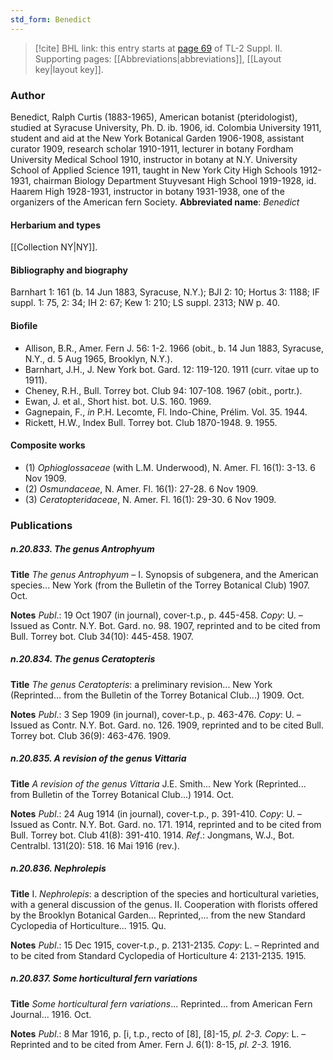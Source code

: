 ```yaml
---
std_form: Benedict
---
```


> [!cite] BHL link: this entry starts at [page 69](https://www.biodiversitylibrary.org/page/33265266) of TL-2 Suppl. II.
> Supporting pages: [[Abbreviations|abbreviations]], [[Layout key|layout key]].

### Author

Benedict, Ralph Curtis (1883-1965), American botanist (pteridologist), studied at Syracuse University, Ph. D. ib. 1906, id. Colombia University 1911, student and aid at the New York Botanical Garden 1906-1908, assistant curator 1909, research scholar 1910-1911, lecturer in botany Fordham University Medical School 1910, instructor in botany at N.Y. University School of Applied Science 1911, taught in New York City High Schools 1912-1931, chairman Biology Department Stuyvesant High School 1919-1928, id. Haarem High 1928-1931, instructor in botany 1931-1938, one of the organizers of the American fern Society. 
**Abbreviated name**: *Benedict*

#### Herbarium and types

[[Collection NY|NY]].

#### Bibliography and biography

Barnhart 1: 161 (b. 14 Jun 1883, Syracuse, N.Y.); BJI 2: 10; Hortus 3: 1188; IF suppl. 1: 75, 2: 34; IH 2: 67; Kew 1: 210; LS suppl. 2313; NW p. 40.

#### Biofile

- Allison, B.R., Amer. Fern J. 56: 1-2. 1966 (obit., b. 14 Jun 1883, Syracuse, N.Y., d. 5 Aug 1965, Brooklyn, N.Y.).
- Barnhart, J.H., J. New York bot. Gard. 12: 119-120. 1911 (curr. vitae up to 1911).
- Cheney, R.H., Bull. Torrey bot. Club 94: 107-108. 1967 (obit., portr.).
- Ewan, J. et al., Short hist. bot. U.S. 160. 1969.
- Gagnepain, F., *in* P.H. Lecomte, Fl. Indo-Chine, Prélim. Vol. 35. 1944.
- Rickett, H.W., Index Bull. Torrey bot. Club 1870-1948. 9. 1955.

#### Composite works

- (1) *Ophioglossaceae* (with L.M. Underwood), N. Amer. Fl. 16(1): 3-13. 6 Nov 1909.
- (2) *Osmundaceae*, N. Amer. Fl. 16(1): 27-28. 6 Nov 1909.
- (3) *Ceratopteridaceae*, N. Amer. Fl. 16(1): 29-30. 6 Nov 1909.

### Publications

##### n.20.833. The genus Antrophyum

**Title**
*The genus Antrophyum* – I. Synopsis of subgenera, and the American species... New York (from the Bulletin of the Torrey Botanical Club) 1907. Oct.

**Notes**
*Publ*.: 19 Oct 1907 (in journal), cover-t.p., p. 445-458. *Copy*: U. – Issued as Contr. N.Y. Bot. Gard. no. 98. 1907, reprinted and to be cited from Bull. Torrey bot. Club 34(10): 445-458. 1907.

##### n.20.834. The genus Ceratopteris

**Title**
*The genus Ceratopteris*: a preliminary revision... New York (Reprinted... from the Bulletin of the Torrey Botanical Club...) 1909. Oct.

**Notes**
*Publ*.: 3 Sep 1909 (in journal), cover-t.p., p. 463-476. *Copy*: U. – Issued as Contr. N.Y. Bot. Gard. no. 126. 1909, reprinted and to be cited Bull. Torrey bot. Club 36(9): 463-476. 1909.

##### n.20.835. A revision of the genus Vittaria

**Title**
*A revision of the genus Vittaria* J.E. Smith... New York (Reprinted... from Bulletin of the Torrey Botanical Club...) 1914. Oct.

**Notes**
*Publ*.: 24 Aug 1914 (in journal), cover-t.p., p. 391-410. *Copy*: U. – Issued as Contr. N.Y. Bot. Gard. no. 171. 1914, reprinted and to be cited from Bull. Torrey bot. Club 41(8): 391-410. 1914.
*Ref*.: Jongmans, W.J., Bot. Centralbl. 131(20): 518. 16 Mai 1916 (rev.).

##### n.20.836. Nephrolepis

**Title**
I. *Nephrolepis*: a description of the species and horticultural varieties, with a general discussion of the genus. II. Cooperation with florists offered by the Brooklyn Botanical Garden... Reprinted,... from the new Standard Cyclopedia of Horticulture... 1915. Qu.

**Notes**
*Publ*.: 15 Dec 1915, cover-t.p., p. 2131-2135. *Copy*: L. – Reprinted and to be cited from Standard Cyclopedia of Horticulture 4: 2131-2135. 1915.

##### n.20.837. Some horticultural fern variations

**Title**
*Some horticultural fern variations*... Reprinted... from American Fern Journal... 1916. Oct.

**Notes**
*Publ*.: 8 Mar 1916, p. \[i, t.p., recto of \[8\], \[8\]-15, *pl. 2-3.* *Copy*: L. – Reprinted and to be cited from Amer. Fern J. 6(1): 8-15, *pl. 2-3.* 1916.

